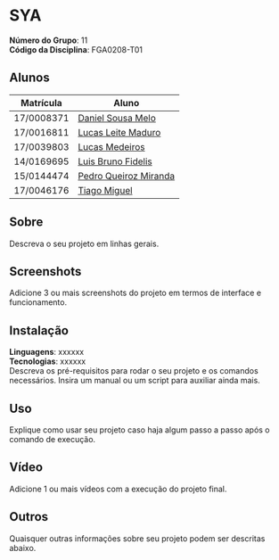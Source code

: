 # SYA
**Número do Grupo**: 11<br>
**Código da Disciplina**: FGA0208-T01<br>

## Alunos
|Matrícula | Aluno |
| -- | -- |
| 17/0008371 | [Daniel Sousa Melo](https://github.com/dansousamelo) |
| 17/0016811 | [Lucas Leite Maduro](https://github.com/lucasqmc) |
| 17/0039803 | [Lucas Medeiros](https://github.com/medeiroslucas) |
| 14/0169695 | [Luis Bruno Fidelis](https://github.com/lbrunofidelis) |
| 15/0144474 | [Pedro Queiroz Miranda](https://github.com/pedroMiranda7410) |
| 17/0046176 | [Tiago Miguel](https://github.com/tmcstiago) |

## Sobre 
Descreva o seu projeto em linhas gerais. 

## Screenshots
Adicione 3 ou mais screenshots do projeto em termos de interface e funcionamento.

## Instalação 
**Linguagens**: xxxxxx<br>
**Tecnologias**: xxxxxx<br>
Descreva os pré-requisitos para rodar o seu projeto e os comandos necessários.
Insira um manual ou um script para auxiliar ainda mais.

## Uso 
Explique como usar seu projeto caso haja algum passo a passo após o comando de execução.

## Vídeo
Adicione 1 ou mais vídeos com a execução do projeto final.

## Outros 
Quaisquer outras informações sobre seu projeto podem ser descritas abaixo.
